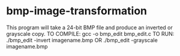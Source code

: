 # bmp-image-transformation
This program will take a 24-bit BMP file and produce an inverted or grayscale copy. TO COMPILE: gcc -o bmp_edit bmp_edit.c TO RUN: ./bmp_edit -invert imagename.bmp OR ./bmp_edit -grayscale imagename.bmp

